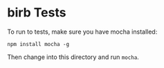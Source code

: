 # birb Tests

To run to tests, make sure you have mocha installed:

    npm install mocha -g

Then change into this directory and run `mocha`.
